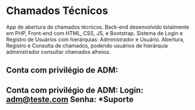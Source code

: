 # Chamados Técnicos
 App de abertura de chamados técnicos.
 Back-end desenvolvido totalmente em PHP, Front-end com HTML, CSS, JS, e Bootstrap.
 Sistema de Login e Registro de Usuários com hierárquias: Administrador e Usuário.
 Abertura, Registro e Consulta de chamados, podendo usuários de hierárquia administrador consultar chamados alheios.
 
 Conta com privilégio de ADM:
 --------------------------------------------------------------------
 Conta com privilégio de ADM: Login: adm@teste.com Senha: *Suporte
 --------------------------------------------------------------------
